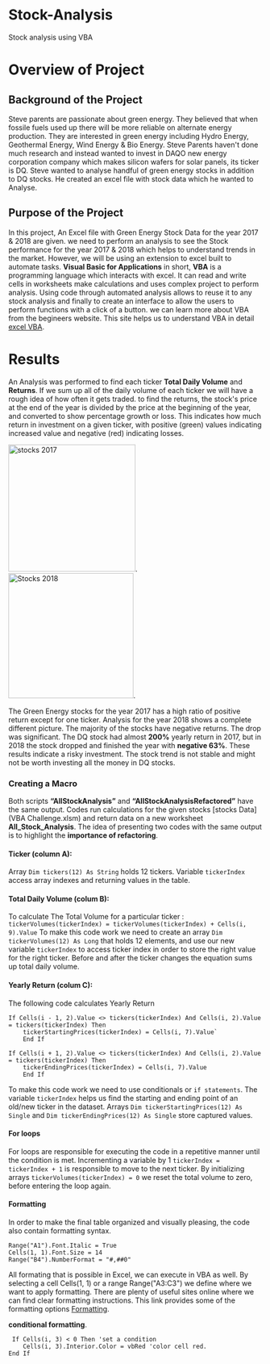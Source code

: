 # Stock-Analysis
Stock analysis using VBA
# Overview of Project
## Background of the Project
Steve parents are passionate about green energy. They believed that when fossile fuels used up there will be more reliable on alternate energy production. They are interested in green energy including Hydro Energy, Geothermal Energy, Wind Energy & Bio Energy. Steve Parents haven't done much research and instead wanted to invest in DAQO new energy corporation company which makes silicon wafers for solar panels, its ticker is DQ.
Steve wanted to analyse handful of green energy stocks in addition to DQ stocks. He created an excel file with stock data which he wanted to Analyse.
## Purpose of the Project
In this project, An Excel file with Green Energy Stock Data for the year 2017 & 2018 are given. we need to perform an analysis to see the Stock performance for the year 2017 & 2018 which helps to understand trends in the market.
However, we will be using an extension to excel built to automate tasks.
**Visual Basic for Applications** in short, **VBA** is a programming language which interacts with excel. It can read and write cells in worksheets make calculations and uses complex project to perform analysis. Using code through automated analysis allows to reuse it to any stock analysis and finally to create an interface to allow the users to perform functions with a click of a button.
we can learn more about VBA from the begineers website. 
This site helps us to understand VBA in detail [excel VBA](https://www.homeandlearn.org/index.html).
# Results
An Analysis was performed to find each ticker **Total Daily Volume** and **Returns**. If we sum up all of the daily volume of each ticker we will have a rough idea of how often it gets traded. to find the returns, the stock's price at the end of the year is divided by the price at the beginning of the year, and converted to show percentage growth or loss. This indicates how much return in investment on a given ticker, with positive (green) values indicating increased value and negative (red) indicating losses.

<img width="252" alt="stocks 2017" src="https://user-images.githubusercontent.com/107584361/175803515-74e10648-c600-4e16-b6ae-749edbeca77d.png">.  <img width="248" alt="Stocks 2018" src="https://user-images.githubusercontent.com/107584361/175803391-b3b5e1c7-d1c8-4858-a2c5-fe78c80069d8.png">.

The Green Energy stocks for the year 2017 has a high ratio of positive return except for one ticker. Analysis for the year 2018 shows a complete different picture. The majority of the stocks have negative returns. The drop was significant. The DQ stock had almost **200%** yearly return in 2017, but in 2018 the stock dropped and finished the year with **negative 63%**.
These results indicate a risky investment. The stock trend is not stable and might not be worth investing all the money in DQ stocks.
### Creating a Macro
Both scripts **“AllStockAnalysis”** and **“AllStockAnalysisRefactored”** have the same output. Codes run calculations for the given stocks 
[stocks Data](VBA Challenge.xlsm) and return data on a new worksheet **All_Stock_Analysis**. The idea of presenting two codes with the same output is to highlight the **importance of refactoring**.
#### Ticker (column A):
Array `Dim tickers(12) As String` holds 12 tickers. Variable `tickerIndex` access array indexes and returning values in the table.
#### Total Daily Volume (colum B):
To calculate The Total Volume for a particular ticker : `tickerVolumes(tickerIndex) = tickerVolumes(tickerIndex) + Cells(i, 9).Value` To make this code work we need to create an array `Dim tickerVolumes(12) As Long` that holds 12 elements, and use our new variable `tickerIndex` to access ticker index in order to store the right value for the right ticker. Before and after the ticker changes the equation sums up total daily volume.
#### Yearly Return (colum C):
The following code calculates Yearly Return
```
If Cells(i - 1, 2).Value <> tickers(tickerIndex) And Cells(i, 2).Value = tickers(tickerIndex) Then
    tickerStartingPrices(tickerIndex) = Cells(i, 7).Value`
    End If
    
If Cells(i + 1, 2).Value <> tickers(tickerIndex) And Cells(i, 2).Value = tickers(tickerIndex) Then
    tickerEndingPrices(tickerIndex) = Cells(i, 7).Value 
    End If
```
To make this code work we need to use conditionals or `if statements`. The variable `tickerIndex` helps us find the starting and ending point of an old/new ticker in the dataset. Arrays `Dim tickerStartingPrices(12) As Single` and `Dim tickerEndingPrices(12) As Single` store captured values. 

#### For loops
For loops are responsible for executing the code in a repetitive manner until the condition is met. Incrementing a variable by 1 `tickerIndex = tickerIndex + 1` is responsible to move to the next ticker. By initializing arrays `tickerVolumes(tickerIndex) = 0` we reset the total volume to zero, before entering the loop again.
#### Formatting
In order to make the final table organized and visually pleasing, the code also contain formatting syntax.
```
Range("A1").Font.Italic = True
Cells(1, 1).Font.Size = 14
Range("B4").NumberFormat = "#,##0"
```
All formating that is possible in Excel, we can execute in VBA as well. By selecting a cell Cells(1, 1) or a range Range("A3:C3") we define where we want to apply formatting. There are plenty of useful sites online where we can find clear formatting instructions. This link provides some of the formatting options [Formatting](https://www.excelhowto.com/macros/formatting-a-range-of-cells-in-excel-vba/).

**conditional formatting**.
```
 If Cells(i, 3) < 0 Then 'set a condition
    Cells(i, 3).Interior.Color = vbRed 'color cell red.
End If
```



